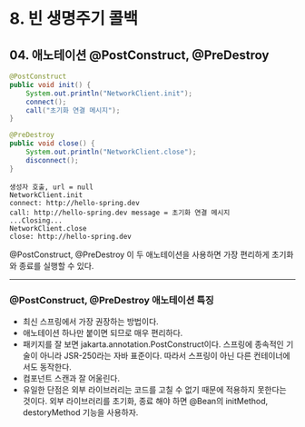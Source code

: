 # 8. 빈 생명주기 콜백
## 04. 애노테이션 @PostConstruct, @PreDestroy
```java
@PostConstruct
public void init() {
    System.out.println("NetworkClient.init");
    connect();
    call("초기화 연결 메시지");
}

@PreDestroy
public void close() {
    System.out.println("NetworkClient.close");
    disconnect();
}
```
```
생성자 호출, url = null
NetworkClient.init
connect: http://hello-spring.dev
call: http://hello-spring.dev message = 초기화 연결 메시지
...Closing...
NetworkClient.close
close: http://hello-spring.dev
```
@PostConstruct, @PreDestroy 이 두 애노테이션을 사용하면 가장 편리하게 초기화와 종료를 실행할 수 있다.
***
### @PostConstruct, @PreDestroy 애노테이션 특징
- 최신 스프링에서 가장 권장하는 방법이다.
- 애노테이션 하나만 붙이면 되므로 매우 편리하다.
- 패키지를 잘 보면 jakarta.annotation.PostConstruct이다. 스프링에 종속적인 기술이 아니라 JSR-250라는 자바 표준이다.
따라서 스프링이 아닌 다른 컨테이너에서도 동작한다.
- 컴포넌트 스캔과 잘 어울린다.
- 유일한 단점은 외부 라이브러리는 코드를 고칠 수 없기 때문에 적용하지 못한다는 것이다.
외부 라이브러리를 초기화, 종료 해야 하면 @Bean의 initMethod, destoryMethod 기능을 사용하자.
